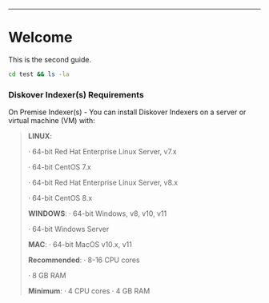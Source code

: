 ___
# Welcome

This is the second guide.

```bash
cd test && ls -la
```
### Diskover Indexer(s) Requirements

On Premise Indexer(s) _-_ You can install Diskover Indexers on a server or virtual machine (VM) with:

>**LINUX**:
>
>· 64-bit Red Hat Enterprise Linux Server, v7.x
>
>· 64-bit CentOS 7.x
>
>· 64-bit Red Hat Enterprise Linux Server, v8.x
>
>· 64-bit CentOS 8.x
>
>
>**WINDOWS**:
>· 64-bit Windows, v8, v10, v11
>
>· 64-bit Windows Server
>
>**MAC**:
>· 64-bit MacOS v10.x, v11
>
>
>**Recommended**:
>· 8-16 CPU cores
>
>· 8 GB RAM
>
>**Minimum**:
>· 4 CPU cores
> · 4 GB RAM
